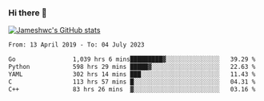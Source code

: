 ### Hi there 👋

[![Jameshwc's GitHub stats](https://github-readme-stats.vercel.app/api?username=jameshwc)](https://github.com/anuraghazra/github-readme-stats)

<!--START_SECTION:waka-->

```txt
From: 13 April 2019 - To: 04 July 2023

Go                1,039 hrs 6 mins█████████▓░░░░░░░░░░░░░░░   39.29 %
Python            598 hrs 29 mins █████▓░░░░░░░░░░░░░░░░░░░   22.63 %
YAML              302 hrs 14 mins ███░░░░░░░░░░░░░░░░░░░░░░   11.43 %
C                 113 hrs 57 mins █░░░░░░░░░░░░░░░░░░░░░░░░   04.31 %
C++               83 hrs 26 mins  ▓░░░░░░░░░░░░░░░░░░░░░░░░   03.16 %
```

<!--END_SECTION:waka-->